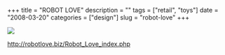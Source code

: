 +++
title = "ROBOT LOVE"
description = ""
tags = ["retail", "toys"]
date = "2008-03-20"
categories = ["design"]
slug = "robot-love"
+++


 

  <div id="screens-thumbs" class="clearfix">
    <div class="txt-center" id="design-submission"><a href="http://robotlove.biz/Robot_Love_index.php"><img id='bluga-thumbnail-808' class='bluga-thumbnail large' src='http://media.konigi.com/bluga/
wt47f278ff20f55_0.jpg'/></a></div>  
  </div>   
<p><a href="http://robotlove.biz/Robot_Love_index.php">http://robotlove.biz/Robot_Love_index.php</a></p>





